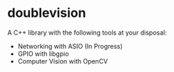 # doublevision

A C++ library with the following tools at your disposal:

- Networking with ASIO (In Progress)
- GPIO with libgpio
- Computer Vision with OpenCV

